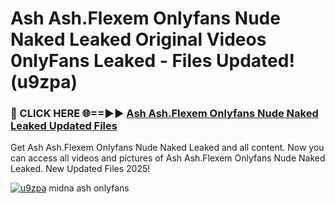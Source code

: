# Ash Ash.Flexem Onlyfans Nude Naked Leaked Original Videos 0nlyFans Leaked - Files Updated! (u9zpa)

<h3>🔴 CLICK HERE 🌐==►► <a href="https://tinyurl.com/3hn5wdd3" rel="nofollow">Ash Ash.Flexem Onlyfans Nude Naked Leaked Updated Files</a></h3>

Get Ash Ash.Flexem Onlyfans Nude Naked Leaked and all content. Now you can access all videos and pictures of Ash Ash.Flexem Onlyfans Nude Naked Leaked. New Updated Files 2025!

[![u9zpa](https://i.imgur.com/4HnBqBT.gif)](https://tinyurl.com/3hn5wdd3)
midna ash onlyfans